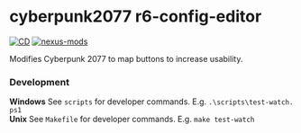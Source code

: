 # cyberpunk2077 r6-config-editor
[![CD](https://github.com/rdok/cyberpunk2077-r6-config-editor/workflows/CD-stable/badge.svg)](https://github.com/rdok/cyberpunk2077-r6-config-editor/actions?query=workflow%3ACD)
[![nexus-mods](https://img.shields.io/badge/Nexus%20-Mods-orange?style=flat-square&logo=spinrilla)](https://www.nexusmods.com/cyberpunk2077/mods/341)


Modifies Cyberpunk 2077 to map buttons to increase usability.

### Development

**Windows** See `scripts` for developer commands. E.g. `.\scripts\test-watch.
ps1`  
**Unix** See `Makefile` for developer commands. E.g. `make test-watch`
